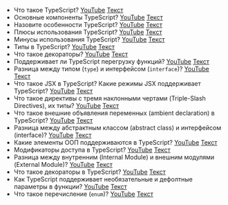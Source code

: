 

- Что такое TypeScript? [YouTube](https://youtu.be/R76_xPjzUd8?t=669) [Текст](./questions/question_1.md)
- Основные компоненты TypeScript? [YouTube](https://youtu.be/R76_xPjzUd8?t=730) [Текст](./questions/question_2.md)
- Назовите особенности TypeScript? [YouTube](https://youtu.be/R76_xPjzUd8?t=796) [Текст](./questions/question_3.md)
- Плюсы использования TypeScript? [YouTube](https://youtu.be/TOn-1RrowKE?t=529) [Текст](./questions/question_4.md)
- Минусы использования TypeScript? [YouTube](https://youtu.be/TOn-1RrowKE?t=613) [Текст](./questions/question_5.md)
- Типы в TypeScript? [YouTube](https://youtu.be/TOn-1RrowKE?t=391) [Текст](./questions/question_6.md)
- Что такое декораторы? [YouTube](https://youtu.be/TOn-1RrowKE?t=31) [Текст](./questions/question_7.md)
- Поддерживает ли TypeScript перегрузку функций? [YouTube](https://youtu.be/TOn-1RrowKE?t=77) [Текст](./questions/question_8.md)
- Разница между типом (`type`) и интерфейсом (`interface`)? [YouTube](https://youtu.be/TOn-1RrowKE?t=121) [Текст](./questions/question_9.md)
- Что такое JSX в TypeScript? Какие режимы JSX поддерживает TypeScript? [YouTube](https://youtu.be/TOn-1RrowKE?t=212) [Текст](./questions/question_10.md)
- Что такое директивы с тремя наклонными чертами (Triple-Slash Directives), их типы? [YouTube](https://youtu.be/TOn-1RrowKE?t=269) [Текст](./questions/question_11.md)
- Что такое внешние объявления переменных (ambient declaration) в TypeScript? [YouTube](https://youtu.be/TOn-1RrowKE?t=339) [Текст](./questions/question_12.md)
- Разница между абстрактным классом (abstract class) и интерфейсом (interface)? [YouTube](https://youtu.be/TOn-1RrowKE?t=436) [Текст](./questions/question_13.md)
- Какие элементы ООП поддерживаются в TypeScript? [YouTube](https://youtu.be/TOn-1RrowKE?t=688) [Текст](./questions/question_14.md)
- Модификаторы доступа в TypeScript? [YouTube](https://youtu.be/TOn-1RrowKE?t=749) [Текст](./questions/question_15.md)
- Разница между внутренним (Internal Module) и внешним модулями (External Module)? [YouTube](https://youtu.be/TOn-1RrowKE?t=807) [Текст](./questions/question_16.md)
- Что такое декораторы в TypeScript? [YouTube](https://youtu.be/VYQl2GhbCUs?t=29) [Текст](./questions/question_17.md)
- Как TypeScript поддерживает необязательные и дефолтные параметры в функции? [YouTube](https://youtu.be/VYQl2GhbCUs?t=102) [Текст](./questions/question_18.md)
- Что такое перечисление (`enum`)? [YouTube](https://youtu.be/VYQl2GhbCUs?t=168) [Текст](./questions/question_19.md)